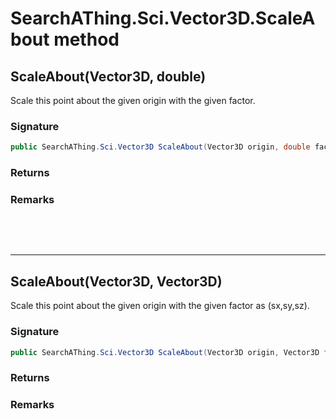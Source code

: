 # SearchAThing.Sci.Vector3D.ScaleAbout method
## ScaleAbout(Vector3D, double)
Scale this point about the given origin with the given factor.

### Signature
```csharp
public SearchAThing.Sci.Vector3D ScaleAbout(Vector3D origin, double factor)
```
### Returns

### Remarks


<p>&nbsp;</p>
<p>&nbsp;</p>
<hr/>

## ScaleAbout(Vector3D, Vector3D)
Scale this point about the given origin with the given factor as (sx,sy,sz).

### Signature
```csharp
public SearchAThing.Sci.Vector3D ScaleAbout(Vector3D origin, Vector3D factor)
```
### Returns

### Remarks

